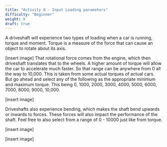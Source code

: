 ```yaml
---
title: "Activity 8 - Input Loading parameters"
difficulty: "Beginner"
weight: 8
draft: true
---
```

A driveshaft will experience two types of loading when a car is running, torque and moment. Torque is a measure of the force that can cause an object to rotate about its axis.

[insert image]
That rotational force comes from the engine, which then driveshaft translates that to the wheels. A higher amount of torque will allow the car to accelerate much faster. So that range can be anywhere from 0 all the way to 10,000. This is taken from some actual torques of actual cars. But go ahead and select any of the following as the appropriate minimum and maximum torque. This being 0, 1000, 2000, 3000, 4000, 5000, 6000, 7000, 8000, 9000, 10,000.

[insert image]

Driveshafts also experience bending, which makes the shaft bend upwards or inwards to forces. These forces will also impact the performance of the shaft. Feel free to also select from a range of 0 - 10000 just like from torque.

[insert image]

[insert image]
